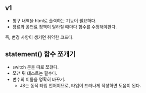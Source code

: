 ## v1
- 청구 내역을 html로 출력하는 기능이 필요하다. 
- 장르와 공연료 정책이 달라질 때마다 함수를 수정해야한다. 

즉, 변경 사항이 생기면 취약한 코드다.


## statement() 함수 쪼개기
- switch 문을 따로 쪼갠다.
- 쪼갠 뒤 테스트는 필수다.
- 변수의 이름을 명확히 바꾸기. 
    - JS는 동적 타입 언어이므로, 타입이 드러나게 작성하면 도움이 된다.  